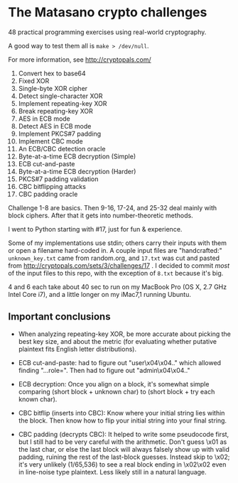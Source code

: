 The Matasano crypto challenges
========

48 practical programming exercises using real-world cryptography.

A good way to test them all is `make > /dev/null`.

For more information, see http://cryptopals.com/

1. Convert hex to base64
2. Fixed XOR
3. Single-byte XOR cipher
4. Detect single-character XOR
5. Implement repeating-key XOR
6. Break repeating-key XOR
7. AES in ECB mode
8. Detect AES in ECB mode
9. Implement PKCS#7 padding
10. Implement CBC mode
11. An ECB/CBC detection oracle
12. Byte-at-a-time ECB decryption (Simple)
13. ECB cut-and-paste
14. Byte-at-a-time ECB decryption (Harder)
15. PKCS#7 padding validation
16. CBC bitflipping attacks
17. CBC padding oracle

Challenge 1-8 are basics. Then 9-16, 17-24, and 25-32 deal mainly with
block ciphers. After that it gets into number-theoretic methods.

I went to Python starting with #17, just for fun & experience.

Some of my implementations use stdin; others carry their inputs with
them or open a filename hard-coded in. A couple input files are
"handcrafted:" `unknown_key.txt` came from random.org, and `17.txt`
was cut and pasted from http://cryptopals.com/sets/3/challenges/17 . I
decided to commit *most* of the input files to this repo, with the
exception of `8.txt` because it's big.

4 and 6 each take about 40 sec to run on my MacBook Pro (OS X, 2.7 GHz
Intel Core i7), and a little longer on my iMac7,1 running Ubuntu.

Important conclusions
--------

* When analyzing repeating-key XOR, be more accurate about picking the
  best key size, and about the metric (for evaluating whether putative
  plaintext fits English letter distributions).

* ECB cut-and-paste: had to figure out "user\x04\x04.." which allowed
  finding "...role=". Then had to figure out "admin\x04\x04.."

* ECB decryption: Once you align on a block, it's somewhat simple
  comparing (short block + unknown char) to (short block + try each
  known char).

* CBC bitflip (inserts into CBC): Know where your initial string lies
  within the block. Then know how to flip your initial string into
  your final string.

* CBC padding (decrypts CBC): It helped to write some pseudocode
  first, but I still had to be very careful with the arithmetic. Don't
  guess \x01 as the last char, or else the last block will always
  falsely show up with valid padding, ruining the rest of the
  last-block guesses. Instead skip to \x02; it's very unlikely
  (1/65,536) to see a real block ending in \x02\x02 even in line-noise
  type plaintext. Less likely still in a natural language.
